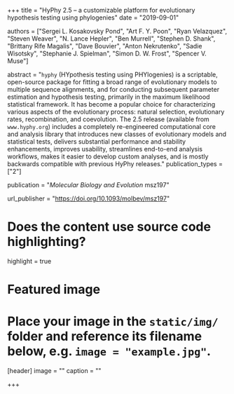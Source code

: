 +++
title = "HyPhy 2.5 – a customizable platform for evolutionary hypothesis testing using phylogenies"
date = "2019-09-01"

authors = ["Sergei L. Kosakovsky Pond", "Art F. Y. Poon", "Ryan Velazquez", "Steven Weaver", "N. Lance Hepler", "Ben Murrell", "Stephen D. Shank", "Brittany Rife Magalis", "Dave Bouvier", "Anton Nekrutenko", "Sadie Wisotsky", "Stephanie J. Spielman", "Simon D. W. Frost", "Spencer V. Muse"]

abstract = "`hyphy` (HYpothesis testing using PHYlogenies) is a scriptable, open-source package for fitting a broad range of evolutionary models to multiple sequence alignments, and for conducting subsequent parameter estimation and hypothesis testing, primarily in the maximum likelihood statistical framework. It has become a popular choice for characterizing various aspects of the evolutionary process: natural selection, evolutionary rates, recombination, and coevolution. The 2.5 release (available from `www.hyphy.org`) includes a completely re-engineered computational core and analysis library that introduces new classes of evolutionary models and statistical tests, delivers substantial performance and stability enhancements, improves usability, streamlines end-to-end analysis workflows, makes it easier to develop custom analyses, and is mostly backwards compatible with previous HyPhy releases."
publication_types = ["2"]

publication = "*Molecular Biology and Evolution* msz197"

url_publisher = "https://doi.org/10.1093/molbev/msz197"

# Does the content use source code highlighting?
highlight = true

# Featured image
# Place your image in the `static/img/` folder and reference its filename below, e.g. `image = "example.jpg"`.
[header]
image = ""
caption = ""

+++

<!-- More detail can easily be written here using *Markdown* and $\rm \LaTeX$ math code. -->
